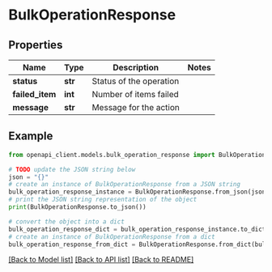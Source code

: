 # BulkOperationResponse


## Properties

Name | Type | Description | Notes
------------ | ------------- | ------------- | -------------
**status** | **str** | Status of the operation | 
**failed_item** | **int** | Number of items failed | 
**message** | **str** | Message for the action | 

## Example

```python
from openapi_client.models.bulk_operation_response import BulkOperationResponse

# TODO update the JSON string below
json = "{}"
# create an instance of BulkOperationResponse from a JSON string
bulk_operation_response_instance = BulkOperationResponse.from_json(json)
# print the JSON string representation of the object
print(BulkOperationResponse.to_json())

# convert the object into a dict
bulk_operation_response_dict = bulk_operation_response_instance.to_dict()
# create an instance of BulkOperationResponse from a dict
bulk_operation_response_from_dict = BulkOperationResponse.from_dict(bulk_operation_response_dict)
```
[[Back to Model list]](../README.md#documentation-for-models) [[Back to API list]](../README.md#documentation-for-api-endpoints) [[Back to README]](../README.md)


